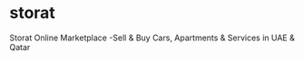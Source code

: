 # storat
Storat Online Marketplace -Sell &amp; Buy Cars, Apartments &amp; Services in UAE &amp; Qatar
